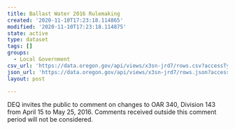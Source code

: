 ```yaml
---
title: Ballast Water 2016 Rulemaking
created: '2020-11-10T17:23:18.114865'
modified: '2020-11-10T17:23:18.114875'
state: active
type: dataset
tags: []
groups:
  - Local Government
csv_url: 'https://data.oregon.gov/api/views/x3sn-jrd7/rows.csv?accessType=DOWNLOAD'
json_url: 'https://data.oregon.gov/api/views/x3sn-jrd7/rows.json?accessType=DOWNLOAD'
layout: post

---
```

DEQ invites the public to comment on changes to OAR 340, Division 143 from April 15 to May 25, 2016. Comments received outside this comment period will not be considered.
